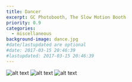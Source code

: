 ```yaml
---
title: Dancer
excerpt: GC Photobooth, The Slow Motion Booth
priority: 0.9
categories:
  - miscellaneous
background-image: dance.jpg
#date/lastupdated are optional
#date: 2017-03-15 20:46:39
#lastupdated: 2017-03-15 20:46:39
---
```

![alt text](images/photo1 "Photo")
![alt text](images/photo2 "Photo")
![alt text](images/photo3 "Photo")
